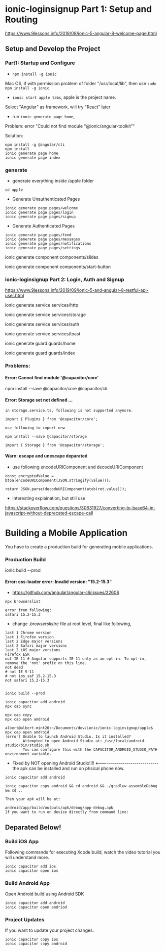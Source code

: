 # ionic-loginsignup Part 1: Setup and Routing 

https://www.9lessons.info/2019/08/ionic-5-angular-8-welcome-page.html

## Setup and Develop the Project

### Part1: Startup and Configure

 - `npm install -g ionic`

Mac OS, if with permission problem of folder "/usr/local/lib", then use `sudo npm install -g ionic`

- `ionic start apple tabs`, apple is the project name.

Select "Angular" as framework, will try "React" later

- run `ionic generate page home`,

Problem: error "Could not find module "@ionic/angular-toolkit""

Solution: 

```
npm install -g @angular/cli
npm install
ionic generate page home
ionic generate page index
```

### generate

- generate everything inside /apple folder

`cd apple`

- Generate Unauthenticated Pages

```
ionic generate page pages/welcome
ionic generate page pages/login
ionic generate page pages/signup

```

- Generate Authenticated Pages
```
ionic generate page pages/feed
ionic generate page pages/messages
ionic generate page pages/notifications
ionic generate page pages/settings

```

ionic generate component components/slides

ionic generate component components/start-button

### ionic-loginsignup Part 2: Login, Auth and Signup

https://www.9lessons.info/2019/09/ionic-5-and-angular-8-restful-api-user.html

ionic generate service services/http

ionic generate service services/storage

ionic generate service services/auth

ionic generate service services/toast

ionic generate guard guards/home

ionic generate guard guards/index


### Problems:

#### Error: Cannot find module '@capacitor/core'

npm install --save @capacitor/core @capacitor/cli


#### Error: Storage set not defined ...

```
in storage.service.ts, following is not supported anymore.

import { Plugins } from '@capacitor/core';

use following to import new

npm install --save @capacitor/storage

import { Storage } from '@capacitor/storage';

```

#### Warn: escape and unescape deparated

- use following encodeURIComponent and decodeURIComponent

```
const encryptedValue = btoa(encodeURIComponent(JSON.stringify(value)));

return JSON.parse(decodeURIComponent(atob(ret.value)));

```

- interesting explaination, but still use 

https://stackoverflow.com/questions/30631927/converting-to-base64-in-javascript-without-deprecated-escape-call





# Building a Mobile Application
You have to create a production build for generating mobile applications.

### Production Build
ionic build --prod


#### Error: css-loader error: Invalid version: "15.2-15.3"

- https://github.com/angular/angular-cli/issues/22606

```
npx browserslist

error from following: 
safari 15.2-15.3

```

- change *.browserslistrc* file at root level, final like following,

```
last 1 Chrome version
last 1 Firefox version
last 2 Edge major versions
last 2 Safari major versions
last 2 iOS major versions
Firefox ESR
not IE 11 # Angular supports IE 11 only as an opt-in. To opt-in, remove the 'not' prefix on this line.
not dead
# not IE 9-11
# not ios_saf 15.2-15.3
not safari 15.2-15.3

```


```

ionic build --prod

ionic capacitor add android
npx cap sync

npx cap copy
npx cap open android

albert@albert-mint20:~/Documents/dev/ionic/ionic-loginsignup/apple$ npx cap open android
[error] Unable to launch Android Studio. Is it installed?
        Attempted to open Android Studio at: /usr/local/android-studio/bin/studio.sh
        You can configure this with the CAPACITOR_ANDROID_STUDIO_PATH environment variable.
```
- Fixed by NOT opening Android Studio!!!! <----------------------------- the apk can be installed and run on phsical phone now.


```
ionic capacitor add android 

ionic capacitor copy android && cd android && ./gradlew assembleDebug && cd ..

Then your apk will be at:

android/app/build/outputs/apk/debug/app-debug.apk
If you want to run on device directly from command line:

```

## Deparated Below!


### Build iOS App
Following commands for executing Xcode build, watch the video tutorial you will understand more.
```
ionic capacitor add ios
ionic capacitor open ios
```

### Build Android App
Open Android build using Android SDK
```
ionic capacitor add android
ionic capacitor open andriod
```

### Project Updates
If you want to update your project changes.
```
ionic capacitor copy ios
ionic capacitor copy android
```
